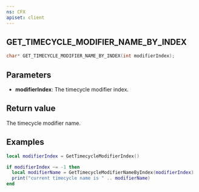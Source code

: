 ```yaml
---
ns: CFX
apiset: client
---
```

## GET_TIMECYCLE_MODIFIER_NAME_BY_INDEX

```c
char* GET_TIMECYCLE_MODIFIER_NAME_BY_INDEX(int modifierIndex);
```


## Parameters
* **modifierIndex**: The timecycle modifier index.

## Return value
The timecycle modifier name.

## Examples
```lua
local modifierIndex = GetTimecycleModifierIndex()

if modifierIndex ~= -1 then
  local modifierName = GetTimecycleModifierNameByIndex(modifierIndex)
  print("current timecycle name is " .. modifierName)
end
```
